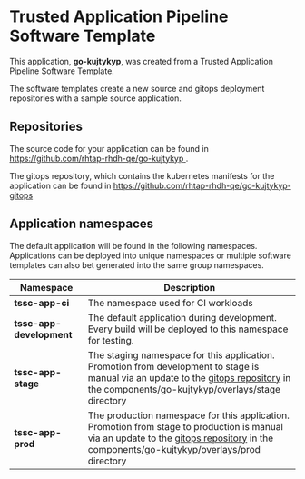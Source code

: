 # Trusted Application Pipeline Software Template

This application, **go-kujtykyp**, was created from a Trusted Application Pipeline Software Template.

The software templates create a new source and gitops deployment repositories with a sample source application. 

## Repositories

The source code for your application can be found in [https://github.com/rhtap-rhdh-qe/go-kujtykyp ](https://github.com/rhtap-rhdh-qe/go-kujtykyp ).
 
The gitops repository, which contains the kubernetes manifests for the application can be found in 
[https://github.com/rhtap-rhdh-qe/go-kujtykyp-gitops ](https://github.com/rhtap-rhdh-qe/go-kujtykyp-gitops ) 

## Application namespaces 

The default application will be found in the following namespaces. Applications can be deployed into unique namespaces or multiple software templates can also bet generated into the same group namespaces.  

|  Namespace   |  Description   |  
| -------- | -------- |
| **tssc-app-ci** | The namespace used for CI workloads |
| **tssc-app-development** | The default application during development. Every build will be deployed to this namespace for testing. |
| **tssc-app-stage** | The staging namespace for this application. Promotion from development to stage is manual via an update to the [gitops repository](https://github.com/rhtap-rhdh-qe/go-kujtykyp-gitops ) in the components/go-kujtykyp/overlays/stage directory |
| **tssc-app-prod** | The production namespace for this application. Promotion from stage to production is manual via an update to the [gitops repository](https://github.com/rhtap-rhdh-qe/go-kujtykyp-gitops ) in the components/go-kujtykyp/overlays/prod directory |